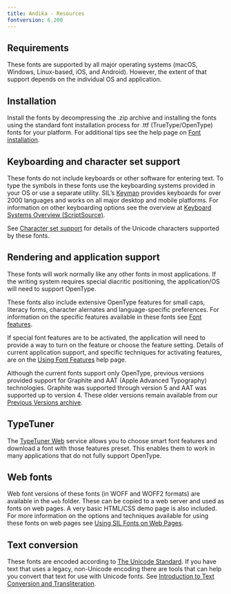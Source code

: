 ```yaml
---
title: Andika - Resources
fontversion: 6.200
---
```


## Requirements

These fonts are supported by all major operating systems (macOS, Windows, Linux-based, iOS, and Android). However, the extent of that support depends on the individual OS and application.

## Installation

Install the fonts by decompressing the .zip archive and installing the fonts using the standard font installation process for .ttf (TrueType/OpenType) fonts for your platform. For additional tips see the help page on [Font installation](https://software.sil.org/fonts/installation).

## Keyboarding and character set support

These fonts do not include keyboards or other software for entering text. To type the symbols in these fonts use the keyboarding systems provided in your OS or use a separate utility. SIL’s [Keyman](https://keyman.com/) provides keyboards for over 2000 languages and works on all major desktop and mobile platforms. For information on other keyboarding options see the overview at [Keyboard Systems Overview (ScriptSource)](https://scriptsource.org/entry/ytr8g8n6sw).

See [Character set support](charset.md) for details of the Unicode characters supported by these fonts.

## Rendering and application support

These fonts will work normally like any other fonts in most applications. If the writing system requires special diacritic positioning, the application/OS will need to support OpenType.

These fonts also include extensive OpenType features for small caps, literacy forms, character alernates and language-specific preferences. For information on the specific features available in these fonts see [Font features](features.md). 

If special font features are to be activated, the application will need to provide a way to turn on the feature or choose the feature setting. Details of current application support, and specific techniques for activating features, are on the [Using Font Features](http://software.sil.org/fonts/features) help page.

Although the current fonts support only OpenType, previous versions provided support for Graphite and AAT (Apple Advanced Typography) technologies. Graphite was supported through version 5 and AAT was supported up to version 4. These older versions remain available from our [Previous Versions archive](http://software.sil.org/andika/download/previous-versions).

## TypeTuner

The [TypeTuner Web](https://scripts.sil.org/ttw/fonts2go.cgi) service allows you to choose smart font features and download a font with those features preset. This enables them to work in many applications that do not fully support OpenType.

## Web fonts

Web font versions of these fonts (in WOFF and WOFF2 formats) are available in the `web` folder. These can be copied to a web server and used as fonts on web pages. A very basic HTML/CSS demo page is also included. For more information on the options and techniques available for using these fonts on web pages see [Using SIL Fonts on Web Pages](http://software.sil.org/fonts/webfonts).

## Text conversion

These fonts are encoded according to [The Unicode Standard](http://unicode.org). If you have text that uses a legacy, non-Unicode encoding there are tools that can help you convert that text for use with Unicode fonts. See [Introduction to Text Conversion and Transliteration](https://scriptsource.org/entry/xlzd6n5aqt).
